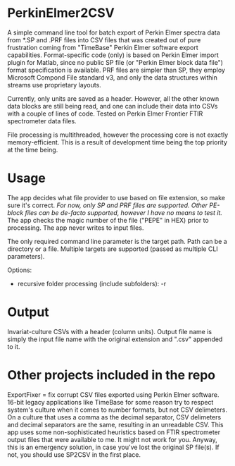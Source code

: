 # PerkinElmer2CSV
A simple command line tool for batch export of Perkin Elmer spectra data from \*.SP and \.PRF files into CSV files that was created out of pure frustration coming from "TimeBase" Perkin Elmer software export capabilities.
Format-specific code (only) is based on Perkin Elmer import plugin for Matlab, since no public SP file (or "Perkin Elmer block data file") format specification is available. PRF files are simpler than SP, they employ Microsoft Compond File standard v3, and only the data structures within streams use proprietary layouts.

Currently, only units are saved as a header. However, all the other known data blocks are still being read, and one can include their data into CSVs with a couple of lines of code.
Tested on Perkin Elmer Frontier FTIR spectrometer data files.

File processing is multithreaded, however the processing core is not exactly memory-efficient. This is a result of development time being the top priority at the time being.

# Usage
The app decides what file provider to use based on file extension, so make sure it's correct. 
*For now, only SP and PRF files are supported. Other PE-block files can be de-facto supported, however I have no means to test it.*
The app checks the magic number of the file ("PEPE" in HEX) prior to processing.
The app never writes to input files.

The only required command line parameter is the target path. Path can be a directory or a file. Multiple targets are supported (passed as multiple CLI parameters).

Options:
 - recursive folder processing (include subfolders): -r

# Output
Invariat-culture CSVs with a header (column units). Output file name is simply the input file name with the original extension and ".csv" appended to it.

# Other projects included in the repo
ExportFixer = fix corrupt CSV files exported using Perkin Elmer software.
16-bit legacy applications like TimeBase for some reason try to respect system's culture when it comes to number formats, but not CSV delimeters.
On a culture that uses a comma as the decimal separator, CSV delimeters and decimal separators are the same, resulting in an unreadable CSV.
This app uses some non-sophisticated heuristics based on FTIR spectrometer output files that were available to me. It might not work for you.
Anyway, this is an emergency solution, in case you've lost the original SP file(s). If not, you should use SP2CSV in the first place.
